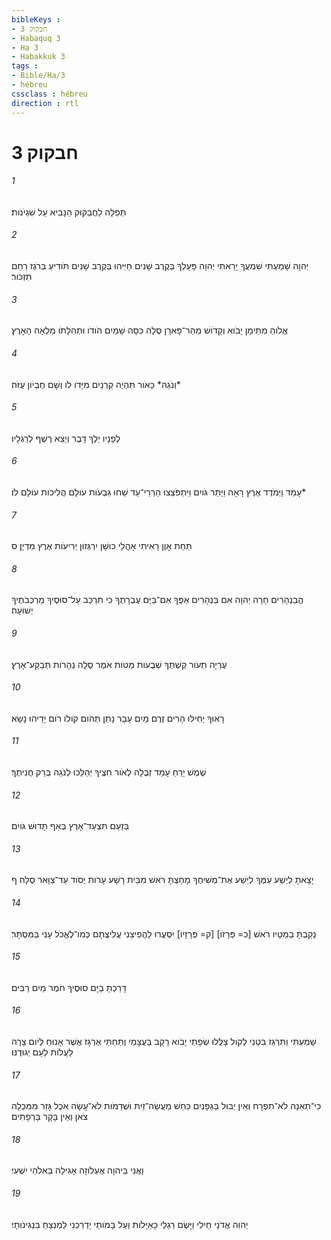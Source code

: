 ```yaml
---
bibleKeys : 
- חבקוק 3
- Habaquq 3
- Ha 3
- Habakkuk 3
tags : 
- Bible/Ha/3
- hébreu
cssclass : hébreu
direction : rtl
---
```


# חבקוק 3

###### 1
תְּפִלָּה לַחֲבַקּוּק הַנָּבִיא עַל שִׁגְיֹנֹות׃
###### 2
יְהוָה שָׁמַעְתִּי שִׁמְעֲךָ יָרֵאתִי יְהוָה פָּעָלְךָ בְּקֶרֶב שָׁנִים חַיֵּיהוּ בְּקֶרֶב שָׁנִים תֹּודִיעַ בְּרֹגֶז רַחֵם תִּזְכֹּור׃
###### 3
אֱלֹוהַ מִתֵּימָן יָבֹוא וְקָדֹושׁ מֵהַר־פָּארָן סֶלָה כִּסָּה שָׁמַיִם הֹודֹו וּתְהִלָּתֹו מָלְאָה הָאָרֶץ׃
###### 4
וְנֹגַהּ* כָּאֹור תִּהְיֶה קַרְנַיִם מִיָּדֹו לֹו וְשָׁם חֶבְיֹון עֻזֹּה׃*
###### 5
לְפָנָיו יֵלֶךְ דָּבֶר וְיֵצֵא רֶשֶׁף לְרַגְלָיו׃
###### 6
עָמַד וַיְמֹדֶד אֶרֶץ רָאָה וַיַּתֵּר גֹּויִם וַיִּתְפֹּצְצוּ הַרְרֵי־עַד שַׁחוּ גִּבְעֹות עֹולָם הֲלִיכֹות עֹולָם לֹו׃*
###### 7
תַּחַת אָוֶן רָאִיתִי אָהֳלֵי כוּשָׁן יִרְגְּזוּן יְרִיעֹות אֶרֶץ מִדְיָן׃ ס
###### 8
הֲבִנְהָרִים חָרָה יְהוָה אִם בַּנְּהָרִים אַפֶּךָ אִם־בַּיָּם עֶבְרָתֶךָ כִּי תִרְכַּב עַל־סוּסֶיךָ מַרְכְּבֹתֶיךָ יְשׁוּעָה׃
###### 9
עֶרְיָה תֵעֹור קַשְׁתֶּךָ שְׁבֻעֹות מַטֹּות אֹמֶר סֶלָה נְהָרֹות תְּבַקַּע־אָרֶץ׃
###### 10
רָאוּךָ יָחִילוּ הָרִים זֶרֶם מַיִם עָבָר נָתַן תְּהֹום קֹולֹו רֹום יָדֵיהוּ נָשָׂא׃
###### 11
שֶׁמֶשׁ יָרֵחַ עָמַד זְבֻלָה לְאֹור חִצֶּיךָ יְהַלֵּכוּ לְנֹגַהּ בְּרַק חֲנִיתֶךָ׃
###### 12
בְּזַעַם תִּצְעַד־אָרֶץ בְּאַף תָּדוּשׁ גֹּויִם׃
###### 13
יָצָאתָ לְיֵשַׁע עַמֶּךָ לְיֵשַׁע אֶת־מְשִׁיחֶךָ מָחַצְתָּ רֹּאשׁ מִבֵּית רָשָׁע עָרֹות יְסֹוד עַד־צַוָּאר סֶלָה׃ ף
###### 14
נָקַבְתָּ בְמַטָּיו רֹאשׁ [כ= פְּרָזֹו] [ק= פְּרָזָיו] יִסְעֲרוּ לַהֲפִיצֵנִי עֲלִיצֻתָם כְּמֹו־לֶאֱכֹל עָנִי בַּמִּסְתָּר׃
###### 15
דָּרַכְתָּ בַיָּם סוּסֶיךָ חֹמֶר מַיִם רַבִּים׃
###### 16
שָׁמַעְתִּי וַתִּרְגַּז בִּטְנִי לְקֹול צָלֲלוּ שְׂפָתַי יָבֹוא רָקָב בַּעֲצָמַי וְתַחְתַּי אֶרְגָּז אֲשֶׁר אָנוּחַ לְיֹום צָרָה לַעֲלֹות לְעַם יְגוּדֶנּוּ׃
###### 17
כִּי־תְאֵנָה לֹא־תִפְרָח וְאֵין יְבוּל בַּגְּפָנִים כִּחֵשׁ מַעֲשֵׂה־זַיִת וּשְׁדֵמֹות לֹא־עָשָׂה אֹכֶל גָּזַר מִמִּכְלָה צֹאן וְאֵין בָּקָר בָּרְפָתִים׃
###### 18
וַאֲנִי בַּיהוָה אֶעְלֹוזָה אָגִילָה בֵּאלֹהֵי יִשְׁעִי׃
###### 19
יְהוִה אֲדֹנָי חֵילִי וַיָּשֶׂם רַגְלַי כָּאַיָּלֹות וְעַל בָּמֹותַי יַדְרִכֵנִי לַמְנַצֵּחַ בִּנְגִינֹותָי׃
